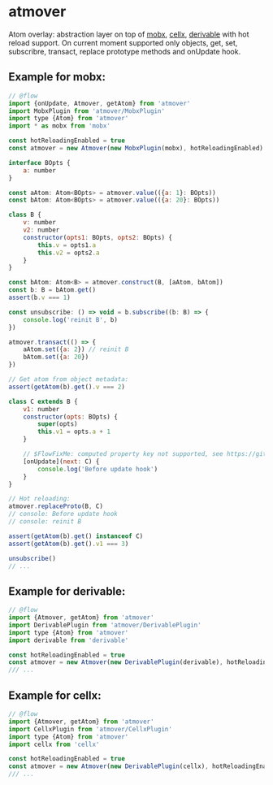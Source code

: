 # atmover

Atom overlay: abstraction layer on top of [mobx][mobx], [cellx][cellx], [derivable][derivable] with hot reload support.
On current moment supported only objects, get, set, subscribre, transact, replace prototype methods and onUpdate hook.

[mobx]: mobxjs.github.io/mobx/
[cellx]: https://github.com/Riim/cellx
[derivable]: https://github.com/ds300/derivablejs

## Example for mobx:

```js
// @flow
import {onUpdate, Atmover, getAtom} from 'atmover'
import MobxPlugin from 'atmover/MobxPlugin'
import type {Atom} from 'atmover'
import * as mobx from 'mobx'

const hotReloadingEnabled = true
const atmover = new Atmover(new MobxPlugin(mobx), hotReloadingEnabled)

interface BOpts {
    a: number
}

const aAtom: Atom<BOpts> = atmover.value(({a: 1}: BOpts))
const bAtom: Atom<BOpts> = atmover.value(({a: 20}: BOpts))

class B {
    v: number
    v2: number
    constructor(opts1: BOpts, opts2: BOpts) {
        this.v = opts1.a
        this.v2 = opts2.a
    }
}

const bAtom: Atom<B> = atmover.construct(B, [aAtom, bAtom])
const b: B = bAtom.get()
assert(b.v === 1)

const unsubscribe: () => void = b.subscribe((b: B) => {
    console.log('reinit B', b)
})

atmover.transact(() => {
    aAtom.set({a: 2}) // reinit B
    bAtom.set({a: 20})
})

// Get atom from object metadata:
assert(getAtom(b).get().v === 2)

class C extends B {
    v1: number
    constructor(opts: BOpts) {
        super(opts)
        this.v1 = opts.a + 1
    }

    // $FlowFixMe: computed property key not supported, see https://github.com/facebook/flow/issues/2286
    [onUpdate](next: C) {
        console.log('Before update hook')
    }
}

// Hot reloading:
atmover.replaceProto(B, C)
// console: Before update hook
// console: reinit B

assert(getAtom(b).get() instanceof C)
assert(getAtom(b).get().v1 === 3)

unsubscribe()
// ...
```

## Example for derivable:

```js
// @flow
import {Atmover, getAtom} from 'atmover'
import DerivablePlugin from 'atmover/DerivablePlugin'
import type {Atom} from 'atmover'
import derivable from 'derivable'

const hotReloadingEnabled = true
const atmover = new Atmover(new DerivablePlugin(derivable), hotReloadingEnabled)
/// ...
```

## Example for cellx:

```js
// @flow
import {Atmover, getAtom} from 'atmover'
import CellxPlugin from 'atmover/CellxPlugin'
import type {Atom} from 'atmover'
import cellx from 'cellx'

const hotReloadingEnabled = true
const atmover = new Atmover(new DerivablePlugin(cellx), hotReloadingEnabled)
/// ...
```
